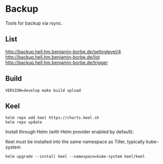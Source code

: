 # Backup

Tools for backup via rsync.

## List

http://backup.hell.hm.benjamin-borbe.de/setloglevel/4
http://backup.hell.hm.benjamin-borbe.de/list
http://backup.hell.hm.benjamin-borbe.de/trigger

## Build

```
VERSION=develop make build upload
```

## Keel

```
helm repo add keel https://charts.keel.sh
helm repo update
```

Install through Helm (with Helm provider enabled by default):

Keel must be installed into the same namespace as Tiller, typically kube-system

```
helm upgrade --install keel --namespace=kube-system keel/keel
```
